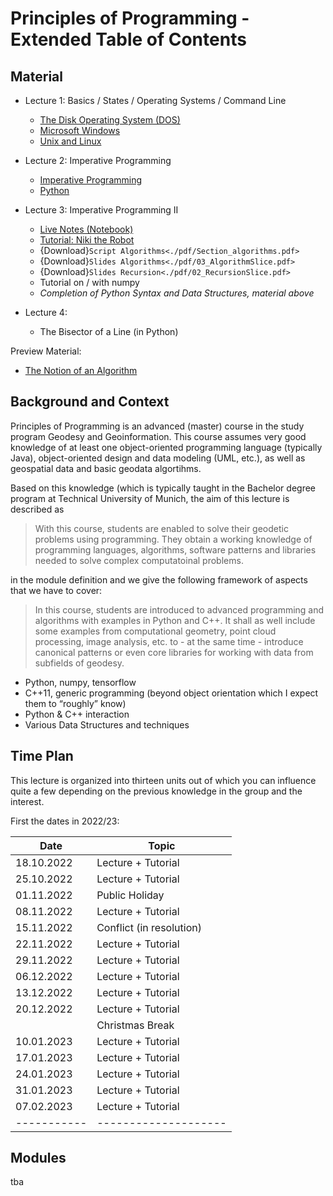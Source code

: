 # Principles of Programming - Extended Table of Contents
## Material
- Lecture 1: Basics / States / Operating Systems / Command Line
  - [The Disk Operating System (DOS)](basics/mswindows/dos)
  - [Microsoft Windows](basics/mswindows/windows)
  - [Unix and Linux](basics/unix/unix)
- Lecture 2: Imperative Programming
  - [Imperative Programming](imperative_programming)
  - [Python](Python_basics)
- Lecture 3: Imperative Programming II
  - [Live Notes (Notebook)](live/2022-11-08_ExampleFromLecture.ipynb)
  - [Tutorial: Niki the Robot](tasks_01_niki)
  - {Download}`Script Algorithms<./pdf/Section_algorithms.pdf>`
  - {Download}`Slides Algorithms<./pdf/03_AlgorithmSlice.pdf>`
  - {Download}`Slides Recursion<./pdf/02_RecursionSlice.pdf>`
  - Tutorial on / with numpy
  - *Completion of Python Syntax and Data Structures, material above*
 
- Lecture 4:
  - The Bisector of a Line (in Python)

Preview Material:
- [The Notion of an Algorithm](algorithm.md)


## Background and Context

Principles of Programming is an advanced (master) course in the study program Geodesy and Geoinformation. This course assumes very good knowledge of at least one object-oriented programming language (typically Java), object-oriented design and data modeling (UML, etc.), as well as geospatial data and basic geodata algortihms.

Based on this knowledge (which is typically taught in the Bachelor degree program at Technical University of Munich, the aim of this lecture is described as

> With this course, students are enabled to solve their geodetic problems using programming. They obtain a working knowledge of programming languages, algorithms, software patterns and libraries needed to solve complex computatoinal problems.


in the module definition and we give the following framework of aspects that we have to cover:

> In this course, students are introduced to advanced programming and algorithms with examples in Python and C++. It shall as well include some examples from computational geometry, point cloud processing, image analysis, etc. to - at the same time - introduce canonical patterns or even core libraries for working with data from subfields of geodesy.
- Python, numpy, tensorflow
- C++11, generic programming (beyond object orientation which I expect them to “roughly” know)
- Python & C++ interaction
- Various Data Structures and techniques

## Time Plan

This lecture is organized into thirteen units out of which you can influence quite a few depending
on the previous knowledge in the group and the interest.

First the dates in 2022/23:

|Date       | Topic             |
|---------- | ------------------|
|18.10.2022 | Lecture + Tutorial |
|25.10.2022 | Lecture + Tutorial |   
|01.11.2022 | Public Holiday    |
|08.11.2022 | Lecture + Tutorial | 
|15.11.2022 | Conflict (in resolution) |
|22.11.2022 | Lecture + Tutorial | 
|29.11.2022 | Lecture + Tutorial | 
|06.12.2022 | Lecture + Tutorial | 
|13.12.2022 | Lecture + Tutorial | 
|20.12.2022 | Lecture + Tutorial | 
|           | Christmas Break   |
|10.01.2023 | Lecture + Tutorial | 
|17.01.2023 | Lecture + Tutorial |
|24.01.2023 | Lecture + Tutorial | 
|31.01.2023 | Lecture + Tutorial | 
|07.02.2023 | Lecture + Tutorial | 
|-----------|--------------------|

## Modules
tba